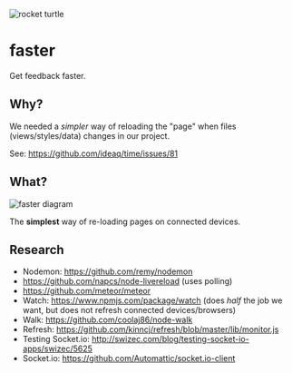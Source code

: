 ![rocket turtle](http://i.imgur.com/bT7uPHE.png)

# faster
Get feedback faster.



## Why?

We needed a *simpler* way of reloading the "page" when
files (views/styles/data) changes in our project.

See: https://github.com/ideaq/time/issues/81

## What?

![faster diagram](http://i.imgur.com/xXEbnvm.png)

The **simplest** way of re-loading pages on connected devices.


## Research

+ Nodemon: https://github.com/remy/nodemon
+ https://github.com/napcs/node-livereload (uses polling)
+ https://github.com/meteor/meteor
+ Watch: https://www.npmjs.com/package/watch
(does *half* the job we want, but does not refresh connected devices/browsers)
+ Walk: https://github.com/coolaj86/node-walk
+ Refresh: https://github.com/kinncj/refresh/blob/master/lib/monitor.js
+ Testing Socket.io: http://swizec.com/blog/testing-socket-io-apps/swizec/5625
+ Socket.io: https://github.com/Automattic/socket.io-client
